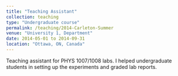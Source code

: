```yaml
---
title: "Teaching Assistant"
collection: teaching
type: "Undergraduate course"
permalink: /teaching/2014-Carleton-Summer
venue: "University 1, Department"
date: 2014-05-01 to 2014-09-31
location: "Ottawa, ON, Canada"
---
```


Teaching assistant for PHYS 1007/1008 labs. I helped undergraduate students in setting up the experiments and graded lab reports.
